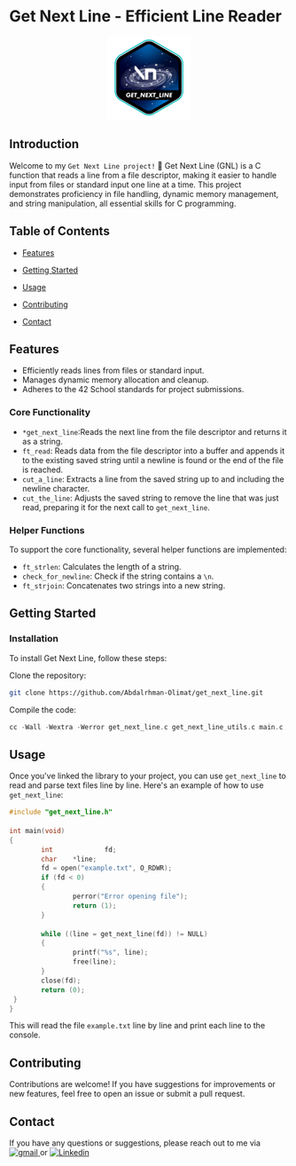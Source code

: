 # Get Next Line - Efficient Line Reader

<p align="center">
    <img src="https://raw.githubusercontent.com/alx-sch/42_get_next_line/main/.assets/get_next_linee.png" alt="get_next_line_badge.png" />
</p>

## Introduction

Welcome to my `Get Next Line project!` 🚀 Get Next Line (GNL) is a C function that reads a line from a file descriptor, making it easier to handle input from files or standard input one line at a time. This project demonstrates proficiency in file handling, dynamic memory management, and string manipulation, all essential skills for C programming.

## Table of Contents

- [Features](#features)
- [Getting Started](#getting-started)
- [Usage](#usage)

- [Contributing](#contributing)
- [Contact](#contact)

## Features
- Efficiently reads lines from files or standard input.
- Manages dynamic memory allocation and cleanup.
- Adheres to the 42 School standards for project submissions.
### Core Functionality

- `*get_next_line`:Reads the next line from the file descriptor and returns it as a string.
- `ft_read`: Reads data from the file descriptor into a buffer and appends it to the existing saved string until a newline is found or the end of the file is reached.
- `cut_a_line`: Extracts a line from the saved string up to and including the newline character.
- `cut_the_line`: Adjusts the saved string to remove the line that was just read, preparing it for the next call to `get_next_line`.  
### Helper Functions

To support the core functionality, several helper functions are implemented:

- `ft_strlen`: Calculates the length of a string.
- `check_for_newline`: Check if the string contains a `\n`.
- `ft_strjoin`: Concatenates two strings into a new string.

## Getting Started
### Installation
To install Get Next Line, follow these steps:

Clone the repository:

```bash
git clone https://github.com/Abdalrhman-Olimat/get_next_line.git
```
Compile the code:
```c
cc -Wall -Wextra -Werror get_next_line.c get_next_line_utils.c main.c
```
## Usage

Once you've linked the library to your project, you can use `get_next_line` to read and parse text files line by line. Here's an example of how to use `get_next_line`:

```c
#include "get_next_line.h"

int	main(void)
{
        int             fd;
        char    *line;
        fd = open("example.txt", O_RDWR);
        if (fd < 0)
        {
                perror("Error opening file");
                return (1);
        }
		
        while ((line = get_next_line(fd)) != NULL)
        {
                printf("%s", line);
                free(line);
        }
        close(fd);
        return (0);
 }
}
```

This will read the file `example.txt` line by line and print each line to the console.
## Contributing
Contributions are welcome! If you have suggestions for improvements or new features, feel free to open an issue or submit a pull request.
## Contact
If you have any questions or suggestions, please reach out to me via <a href="mailto:abdalrhmanolimat911@gmail.com" target="_blank"><img alt='gmail' src='https://img.shields.io/badge/Gmail-D14836?style=flat-square&logo=gmail&logoColor=white'/> </a>  or  <a href='https://https://www.linkedin.com/in/abdalrhman-olimat-ba2357215/' target="_blank"><img alt='Linkedin' src='https://img.shields.io/badge/LinkedIn-100000?style=flat-square&logo=Linkedin&logoColor=white&labelColor=0A66C2&color=0A66C2'/></a>
